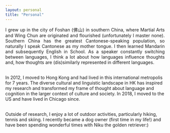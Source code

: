 ```yaml
---
layout: personal
title: "Personal"
---
```

<p align="justify">
I grew up in the city of Foshan (佛山) in southern China, where Martial Arts and Wing Chun are originated and flourished (unfortunately I master none). Southern China has the greatest Cantonese-speaking population, so naturally I speak Cantonese as my mother tongue. I then learned Mandarin and subsequently English in School. As a speaker constantly switching between languages, I think a lot about how languages influence thoughts and, how thoughts are (dis)similarly represented in different languages. <br><br>

In 2012, I moved to Hong Kong and had lived in this international metropolis for 7 years. The diverse cultural and linguistic landscape in HK has inspired my research and transformed my frame of thought about language and cognition in the larger context of culture and society. In 2018, I moved to the US and have lived in Chicago since. <br><br>

Outside of research, I enjoy a lot of outdoor activities, particularly hiking, tennis and skiing. I recently became a dog owner (first time in my life!) and have been spending wonderful times with Niku the golden retriever:) </p>
